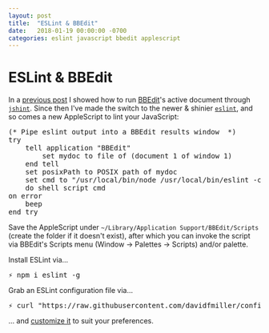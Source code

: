 ```yaml
---
layout: post
title:  "ESLint & BBEdit"
date:   2018-01-19 00:00:00 -0700
categories: eslint javascript bbedit applescript
---
```


# ESLint & BBEdit

In a [previous post](/blog/jshint/bbedit/applescript/2017/04/26/jshint-bbedit.html) I showed how to run [BBEdit]((https://www.barebones.com/products/bbedit/))'s active document through [`jshint`](http://jshint.com). Since then I've made the switch to the newer & shinier [`eslint`](https://eslint.org), and so comes a new AppleScript to lint your JavaScript:

<pre><span class="cm">(* Pipe eslint output into a BBEdit results window  *)</span>
<span class="k">try</span>
    <span class="k">tell</span> <span class="nb">application</span> <span class="s2">&quot;BBEdit&quot;</span>
        <span class="k">set</span> <span class="nv">mydoc</span> <span class="k">to</span> <span class="nv">file</span> <span class="k">of</span> <span class="p">(</span><span class="na">document</span> <span class="mi">1</span> <span class="k">of</span> <span class="na">window</span> <span class="mi">1</span><span class="p">)</span>
    <span class="k">end</span> <span class="k">tell</span>
    <span class="k">set</span> <span class="nv">posixPath</span> <span class="k">to</span> <span class="nv">POSIX</span> <span class="na">path</span> <span class="k">of</span> <span class="nv">mydoc</span>
    <span class="k">set</span> <span class="nv">cmd</span> <span class="k">to</span> <span class="s2">&quot;/usr/local/bin/node /usr/local/bin/eslint -c ~/.eslintrc.js -f unix &quot;</span> <span class="o">&amp;</span> <span class="p">(</span><span class="nb">quoted form</span> <span class="k">of</span> <span class="nv">POSIX</span> <span class="na">path</span> <span class="k">of</span> <span class="nv">mydoc</span><span class="p">)</span> <span class="o">&amp;</span> <span class="s2">&quot; | /usr/local/bin/bbresults&quot;</span>
    <span class="nb">do shell script</span> <span class="nv">cmd</span>
<span class="k">on</span> <span class="k">error</span>
    <span class="nb">beep</span>
<span class="k">end</span> <span class="k">try</span></pre>

Save the AppleScript under `~/Library/Application Support/BBEdit/Scripts` (create the folder if it doesn't exist), after which you can invoke the script via BBEdit's Scripts menu (Window → Palettes → Scripts) and/or palette.

Install ESLint via...

<pre>⚡ npm i eslint -g</pre>

Grab an ESLint configuration file via...

<pre>⚡ curl "https://raw.githubusercontent.com/davidfmiller/configs/master/doteslintrc.js" > ~/.eslintrc.js</pre>


... and [customize it](https://eslint.org/docs/rules/) to suit your preferences.
